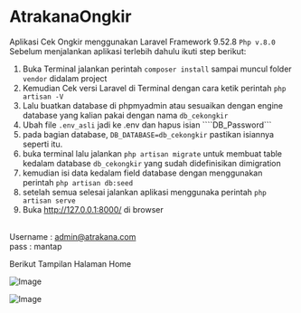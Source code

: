 # AtrakanaOngkir
Aplikasi Cek Ongkir menggunakan Laravel Framework 9.52.8 `Php v.8.0`
Sebelum menjalankan aplikasi terlebih dahulu ikuti step berikut:

1. Buka Terminal jalankan perintah ```composer install``` sampai muncul folder ```vendor``` didalam project
2. Kemudian Cek versi Laravel di Terminal dengan cara ketik perintah ```php artisan -V```
3. Lalu buatkan database di phpmyadmin atau sesuaikan dengan engine database yang kalian pakai dengan nama ```db_cekongkir```
4. Ubah file ```.env_asli``` jadi ke .env dan hapus isian ````DB_Password```
5. pada bagian database,  ```DB_DATABASE=db_cekongkir``` pastikan isiannya seperti itu.
6. buka terminal lalu jalankan ```php artisan migrate``` untuk membuat table kedalam database ```db_cekongkir``` yang sudah didefinisikan dimigration
7. kemudian isi data kedalam field database dengan menggunakan perintah ```php artisan db:seed```
8. setelah semua selesai jalankan aplikasi menggunaka perintah ```php artisan serve```
9. Buka http://127.0.0.1:8000/ di browser

</br> Username : admin@atrakana.com
</br> pass : mantap

Berikut Tampilan Halaman Home 

![Image](https://github.com/user-attachments/assets/fca4b879-ce09-4228-a1f0-d8195bc73f15)
</br>

![Image](https://github.com/user-attachments/assets/932fb09b-e989-44f5-80c4-8cf0756c0007)
